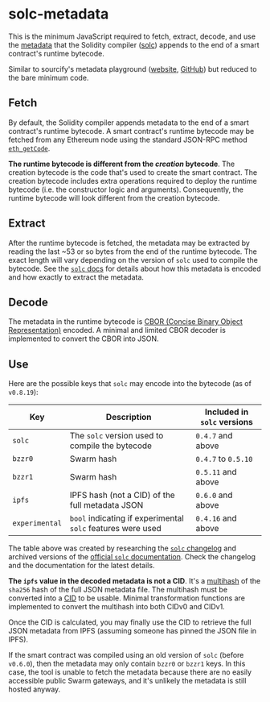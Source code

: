 # solc-metadata

This is the minimum JavaScript required to fetch, extract, decode, and use the [metadata](https://docs.soliditylang.org/en/latest/metadata.html) that the Solidity compiler ([solc](https://github.com/ethereum/solidity/releases)) appends to the end of a smart contract's runtime bytecode.

Similar to sourcify's metadata playground ([website](https://playground.sourcify.dev/), [GitHub](https://github.com/sourcifyeth/metadata-playground)) but reduced to the bare minimum code.

## Fetch

By default, the Solidity compiler appends metadata to the end of a smart contract's runtime bytecode. A smart contract's runtime bytecode may be fetched from any Ethereum node using the standard JSON-RPC method [`eth_getCode`](https://ethereum.org/en/developers/docs/apis/json-rpc/#eth_getcode).

**The runtime bytecode is different from the *creation* bytecode**. The creation bytecode is the code that's used to create the smart contract. The creation bytecode includes extra operations required to deploy the runtime bytecode (i.e. the constructor logic and arguments). Consequently, the runtime bytecode will look different from the creation bytecode.

## Extract

After the runtime bytecode is fetched, the metadata may be extracted by reading the last ~53 or so bytes from the end of the runtime bytecode. The exact length will vary depending on the version of `solc` used to compile the bytecode. See the [`solc` docs](https://docs.soliditylang.org/en/v0.8.19/metadata.html#encoding-of-the-metadata-hash-in-the-bytecode) for details about how this metadata is encoded and how exactly to extract the metadata.

## Decode

The metadata in the runtime bytecode is [CBOR (Concise Binary Object Representation)](https://www.rfc-editor.org/rfc/rfc8949.html) encoded. A minimal and limited CBOR decoder is implemented to convert the CBOR into JSON.

## Use

Here are the possible keys that `solc` may encode into the bytecode (as of `v0.8.19`):

| Key            | Description                                                 | Included in `solc` versions   |
| -------------- | ----------------------------------------------------------- | ----------------------------- |
| `solc`         | The `solc` version used to compile the bytecode             | `0.4.7` and above             |
| `bzzr0`        | Swarm hash                                                  | `0.4.7` to `0.5.10`           |
| `bzzr1`        | Swarm hash                                                  | `0.5.11` and above            |
| `ipfs`         | IPFS hash (not a CID) of the full metadata JSON             | `0.6.0` and above             |
| `experimental` | `bool` indicating if experimental `solc` features were used | `0.4.16` and above            |

The table above was created by researching the [`solc` changelog](https://github.com/ethereum/solidity/blob/develop/Changelog.md) and archived versions of the [official `solc` documentation](https://docs.soliditylang.org/en/v0.8.19/metadata.html). Check the changelog and the documentation for the latest details.

**The `ipfs` value in the decoded metadata is not a CID**. It's a [multihash](https://github.com/multiformats/multihash) of the `sha256` hash of the full JSON metadata file. The multihash must be converted into a [CID](https://docs.ipfs.tech/concepts/content-addressing/) to be usable. Minimal transformation functions are implemented to convert the multihash into both CIDv0 and CIDv1.

Once the CID is calculated, you may finally use the CID to retrieve the full JSON metadata from IPFS (assuming someone has pinned the JSON file in IPFS).

If the smart contract was compiled using an old version of `solc` (before `v0.6.0`), then the metadata may only contain `bzzr0` or `bzzr1` keys. In this case, the tool is unable to fetch the metadata because there are no easily accessible public Swarm gateways, and it's unlikely the metadata is still hosted anyway.
